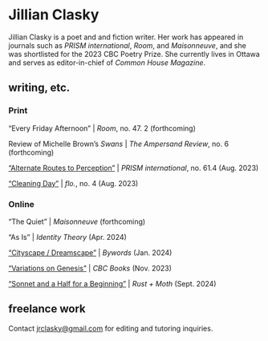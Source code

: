 # Jillian Clasky

Jillian Clasky is a poet and and fiction writer. Her work has appeared in journals such as _PRISM international_, _Room_, and _Maisonneuve_, and she was shortlisted for the 2023 CBC Poetry Prize. She currently lives in Ottawa and serves as editor-in-chief of _Common House Magazine_.

## writing, etc.

### Print

“Every Friday Afternoon” | _Room_, no. 47. 2 (forthcoming)

Review of Michelle Brown’s _Swans_ | _The Ampersand Review_, no. 6 (forthcoming)

[“Alternate Routes to Perception”](https://prism-epayments.sites.olt.ubc.ca/ubc-product/61-4-summer-2023/) | _PRISM international_, no. 61.4 (Aug. 2023)

[“Cleaning Day”](https://www.flolitmag.com/shop/p/reverie-04) | _flo._, no. 4 (Aug. 2023)

### Online

“The Quiet” | _Maisonneuve_ (forthcoming)

“As Is” | _Identity Theory_ (Apr. 2024)

[“Cityscape / Dreamscape”](https://www.bywords.ca/january2024/index.php?p=1) | _Bywords_ (Jan. 2024)

[“Variations on Genesis”](https://www.cbc.ca/books/literaryprizes/variations-on-genesis-by-jillian-clasky-1.7021666) | _CBC Books_ (Nov. 2023)

[“Sonnet and a Half for a Beginning”](https://rustandmoth.com/work/sonnet-and-a-half-for-a-beginning/) | _Rust + Moth_ (Sept. 2024)

## freelance work

Contact jrclasky@gmail.com for editing and tutoring inquiries.
